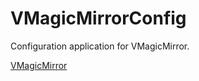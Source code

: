 # VMagicMirrorConfig
Configuration application for VMagicMirror.

[VMagicMirror](https://github.com/malaybaku/VMagicMirror)
